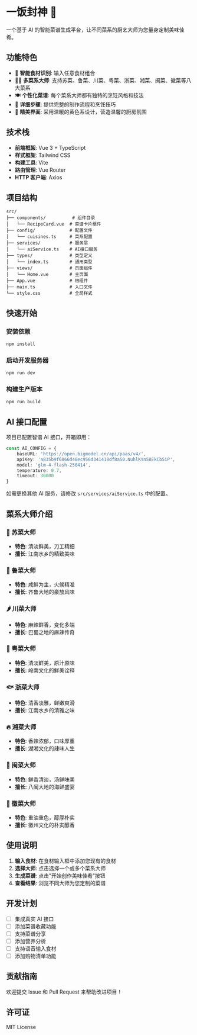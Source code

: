 # 一饭封神 🍳

一个基于 AI 的智能菜谱生成平台，让不同菜系的厨艺大师为您量身定制美味佳肴。

## 功能特色

-   🥬 **智能食材识别**: 输入任意食材组合
-   👨‍🍳 **多菜系大师**: 支持苏菜、鲁菜、川菜、粤菜、浙菜、湘菜、闽菜、徽菜等八大菜系
-   🍽️ **个性化菜谱**: 每个菜系大师都有独特的烹饪风格和技法
-   📝 **详细步骤**: 提供完整的制作流程和烹饪技巧
-   🎨 **精美界面**: 采用温暖的黄色系设计，营造温馨的厨房氛围

## 技术栈

-   **前端框架**: Vue 3 + TypeScript
-   **样式框架**: Tailwind CSS
-   **构建工具**: Vite
-   **路由管理**: Vue Router
-   **HTTP 客户端**: Axios

## 项目结构

```
src/
├── components/          # 组件目录
│   └── RecipeCard.vue  # 菜谱卡片组件
├── config/             # 配置文件
│   └── cuisines.ts     # 菜系配置
├── services/           # 服务层
│   └── aiService.ts    # AI接口服务
├── types/              # 类型定义
│   └── index.ts        # 通用类型
├── views/              # 页面组件
│   └── Home.vue        # 主页面
├── App.vue             # 根组件
├── main.ts             # 入口文件
└── style.css           # 全局样式
```

## 快速开始

### 安装依赖

```bash
npm install
```

### 启动开发服务器

```bash
npm run dev
```

### 构建生产版本

```bash
npm run build
```

## AI 接口配置

项目已配置智谱 AI 接口，开箱即用：

```typescript
const AI_CONFIG = {
    baseURL: 'https://open.bigmodel.cn/api/paas/v4/',
    apiKey: 'a835b9f6866d48ec956d341418df8a50.NuhlKYn58EkCb5iP',
    model: 'glm-4-flash-250414',
    temperature: 0.7,
    timeout: 30000
}
```

如需更换其他 AI 服务，请修改 `src/services/aiService.ts` 中的配置。

## 菜系大师介绍

### 🥢 苏菜大师

-   **特色**: 清淡鲜美，刀工精细
-   **擅长**: 江南水乡的精致美味

### 🍖 鲁菜大师

-   **特色**: 咸鲜为主，火候精准
-   **擅长**: 齐鲁大地的豪放风味

### 🌶️ 川菜大师

-   **特色**: 麻辣鲜香，变化多端
-   **擅长**: 巴蜀之地的麻辣传奇

### 🦐 粤菜大师

-   **特色**: 清淡鲜美，原汁原味
-   **擅长**: 岭南文化的鲜美诠释

### 🐟 浙菜大师

-   **特色**: 清香淡雅，鲜嫩爽滑
-   **擅长**: 江南水乡的清雅之味

### 🔥 湘菜大师

-   **特色**: 香辣浓郁，口味厚重
-   **擅长**: 湖湘文化的辣味人生

### 🦀 闽菜大师

-   **特色**: 鲜香清淡，汤鲜味美
-   **擅长**: 八闽大地的海鲜盛宴

### 🍄 徽菜大师

-   **特色**: 重油重色，醇厚朴实
-   **擅长**: 徽州文化的朴实醇香

## 使用说明

1. **输入食材**: 在食材输入框中添加您现有的食材
2. **选择大师**: 点击选择一个或多个菜系大师
3. **生成菜谱**: 点击"开始创作美味佳肴"按钮
4. **查看结果**: 浏览不同大师为您定制的菜谱

## 开发计划

-   [ ] 集成真实 AI 接口
-   [ ] 添加菜谱收藏功能
-   [ ] 支持菜谱分享
-   [ ] 添加营养分析
-   [ ] 支持语音输入食材
-   [ ] 添加购物清单功能

## 贡献指南

欢迎提交 Issue 和 Pull Request 来帮助改进项目！

## 许可证

MIT License
